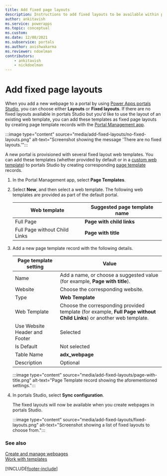 ```yaml
---
title: Add fixed page layouts
description: Instructions to add fixed layouts to be available within portals Studio.
author: ankitavish
ms.service: powerapps
ms.topic: conceptual
ms.custom: 
ms.date: 12/08/2021
ms.subservice: portals
ms.author: avishwakarma
ms.reviewer: ndoelman
contributors:
    - ankitavish
    - nickdoelman
---
```


# Add fixed page layouts
When you add a new webpage to a portal by using [Power Apps portals Studio](../portal-designer-anatomy.md), you can choose either **Layouts** or **Fixed layouts**. If there are no fixed layouts available in portals Studio but you'd like to use the layout of an existing web template, you can add these templates as fixed page layouts by creating page template records with the [Portal Management app](configure-portal.md).

:::image type="content" source="media/add-fixed-layouts/no-fixed-layouts.png" alt-text="Screenshot showing the message 'There are no fixed layouts.'":::

A new portal is provisioned with several fixed layout web templates. You can add these templates (whether provided by default or in a [custom web template](../liquid/create-custom-template.md)) to portals Studio by creating corresponding [page template](page-templates.md) records.

1. In the Portal Management app, select **Page Templates**.

1. Select **New**, and then select a web template. The following web templates are provided as part of the default portal.

    | Web template | Suggested page template name |
    | - | - |
    | Full Page | **Page with child links** |
    | Full Page without Child Links | **Page with title** |

1. Add a new page template record with the following details.

    | Page template setting | Value |
    | - | - |
    | Name | Add a name, or choose a suggested value (for example, **Page with title**). |
    | Website | Choose the corresponding website. |
    | Type | **Web Template** |
    | Web Template | Choose the corresponding provided template (for example, **Full Page without Child Links**) or another web template. |
    | Use Website Header and Footer | Selected |
    | Is Default | Not selected |
    | Table Name | **adx_webpage** |
    | Description | Optional |

    :::image type="content" source="media/add-fixed-layouts/page-with-title.png" alt-text="Page Template record showing the aforementioned settings.":::

1. In portals Studio, select **Sync configuration**.

   The fixed layouts will now be available when you create webpages in portals Studio.

   :::image type="content" source="media/add-fixed-layouts/fixed-layouts.png" alt-text="Screenshot showing a list of fixed layouts to choose from.":::

### See also

[Create and manage webpages](../create-manage-webpages.md) <br>
[Work with templates](../work-with-templates.md)


[!INCLUDE[footer-include](../../../includes/footer-banner.md)]